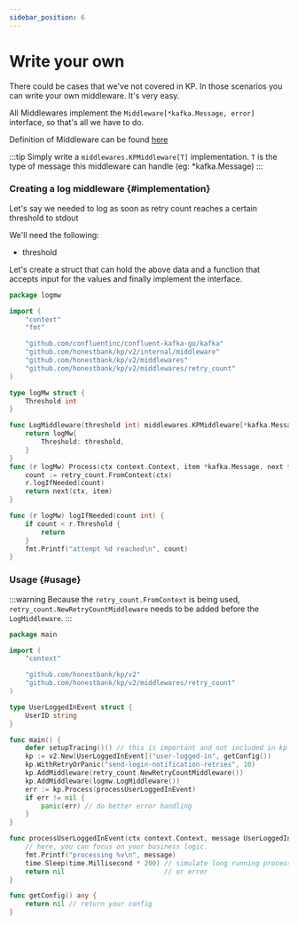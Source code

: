 ```yaml
---
sidebar_position: 6
---
```


# Write your own
There could be cases that we've not covered in KP. In those scenarios you can write your own middleware. It's very easy.

All Middlewares implement the `Middleware[*kafka.Message, error]` interface, so that's all we have to do.

Definition of Middleware can be found [here](https://github.com/honestbank/kp/blob/52ed4f94b682835508513368314962f55d59fd1b/v2/internal/middleware/middleware.go#L19-L21)

:::tip
Simply write a `middlewares.KPMiddleware[T]` implementation.
`T` is the type of message this middleware can handle (eg: *kafka.Message)
:::

### Creating a log middleware {#implementation}
Let's say we needed to log as soon as retry count reaches a certain threshold to stdout

We'll need the following:
- threshold

Let's create a struct that can hold the above data and a function that accepts input for the values and finally implement the interface.

```go
package logmw

import (
	"context"
	"fmt"

	"github.com/confluentinc/confluent-kafka-go/kafka"
	"github.com/honestbank/kp/v2/internal/middleware"
	"github.com/honestbank/kp/v2/middlewares"
	"github.com/honestbank/kp/v2/middlewares/retry_count"
)

type logMw struct {
	Threshold int
}

func LogMiddleware(threshold int) middlewares.KPMiddleware[*kafka.Message] {
	return logMw{
		Threshold: threshold,
	}
}
func (r logMw) Process(ctx context.Context, item *kafka.Message, next func(ctx context.Context, item *kafka.Message) error) error {
	count := retry_count.FromContext(ctx)
	r.logIfNeeded(count)
	return next(ctx, item)
}

func (r logMw) logIfNeeded(count int) {
	if count < r.Threshold {
		return
	}
	fmt.Printf("attempt %d reached\n", count)
}
```


### Usage {#usage}

:::warning
Because the `retry_count.FromContext` is being used, `retry_count.NewRetryCountMiddleware` needs to be added before the `LogMiddleware`.
:::

```go
package main

import (
	"context"

	"github.com/honestbank/kp/v2"
	"github.com/honestbank/kp/v2/middlewares/retry_count"
)

type UserLoggedInEvent struct {
	UserID string
}

func main() {
	defer setupTracing()() // this is important and not included in kp by default
	kp := v2.New[UserLoggedInEvent]("user-logged-in", getConfig())
	kp.WithRetryOrPanic("send-login-notification-retries", 10)
	kp.AddMiddleware(retry_count.NewRetryCountMiddleware())
	kp.AddMiddleware(logmw.LogMiddleware())
	err := kp.Process(processUserLoggedInEvent)
	if err != nil {
		panic(err) // do better error handling
	}
}

func processUserLoggedInEvent(ctx context.Context, message UserLoggedInEvent) error {
	// here, you can focus on your business logic.
	fmt.Printf("processing %v\n", message)
	time.Sleep(time.Millisecond * 200) // simulate long running process
	return nil                         // or error
}

func getConfig() any {
	return nil // return your config
}
```

